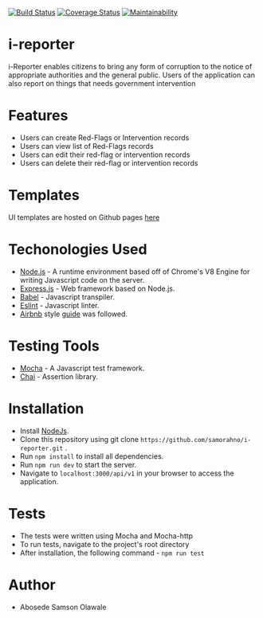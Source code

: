 [![Build Status](https://travis-ci.org/samorahno/i-reporter.svg?branch=develop)](https://travis-ci.org/samorahno/i-reporter) 
[![Coverage Status](https://coveralls.io/repos/github/samorahno/i-reporter/badge.svg)](https://coveralls.io/github/samorahno/i-reporter)
[![Maintainability](https://api.codeclimate.com/v1/badges/7d364f5b8d729eed2e56/maintainability)](https://codeclimate.com/github/samorahno/i-reporter/maintainability)


# i-reporter
i-Reporter enables citizens to bring any form of corruption to the notice of appropriate authorities and the general public. Users of the application can also report on things that needs government intervention

# Features
- Users can  create Red-Flags or Intervention records
- Users can view list of Red-Flags records
- Users can edit their red-flag or intervention records
- Users can delete their red-flag or intervention records

# Templates
UI templates are hosted on Github pages [here](https://samorahno.github.io/i-reporter/UI/)

# Techonologies Used
- [Node.js](https://nodejs.org/) - A runtime environment based off of Chrome's V8 Engine for writing Javascript code on the server.
- [Express.js](https://expressjs.com/) - Web framework based on Node.js.
- [Babel](https://babeljs.io/) - Javascript transpiler.
- [Eslint](https://eslint.org/) - Javascript linter.
- [Airbnb](https://www.npmjs.com/package/eslint-config-airbnb) style [guide](https://github.com/airbnb/javascript) was followed.

# Testing Tools
- [Mocha](https://mochajs.org/) - A Javascript test framework.
- [Chai](http://chaijs.com/) - Assertion library.

# Installation
- Install [NodeJs](https://nodejs.org/en/download/).
- Clone this repository using git clone ```https://github.com/samorahno/i-reporter.git``` .
- Run ```npm install``` to install all dependencies.
- Run ```npm run dev``` to start the server.
- Navigate to ```localhost:3000/api/v1``` in your browser to access the application.

# Tests
- The tests were written using Mocha and Mocha-http
- To run tests, navigate to the project's root directory
- After installation, the following command - ```npm run test```

# Author
- Abosede Samson Olawale